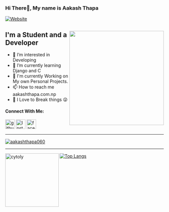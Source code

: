### Hi There👋, My name is Aakash Thapa 
[![Website](https://img.shields.io/website?label=aakashthapa.com.np&style=for-the-badge&url=https%3A%2F%2Faakashthapa.com.np)](https://aakashthapa.com.np)

<div>
  <img align = "right" src ="https://media.giphy.com/media/PiQejEf31116URju4V/giphy.gif" width = "300px" >
  <p align = "left">
  <h2>I'm a Student and a Developer </h2>
  <ul>
    <li>👀 I’m interested in Developing</li>
    <li>🌱 I’m currently learning Django and C</li>
    <li>🧐 I'm currently Working on My own Personal Projects.</li>
    <li>📫 How to reach me aakashthapa.com.np</li>
    <li>🤯 I Love to Break things 😜</li>
  </ul>
  </p>
  
</div>


#### Connect With Me:
<a href="https://github.com/aakashthapa060/"><img width = "30px" alt = "github" src="https://image.flaticon.com/icons/png/512/2111/2111274.png"></a>
<a href="https://www.instagram.com/aa_ku_ttp/"><img width = "30px" alt = "Instagram" src="https://image.flaticon.com/icons/png/512/2111/2111336.png"></a>
<a href="https://www.facebook.com/AaKuTtp/"><img width = "30px" alt = "facebook" src="https://image.flaticon.com/icons/png/512/2111/2111275.png"></a>

---
<p align="left"> <a href="https://github.com/ryo-ma/github-profile-trophy"><img src="https://github-profile-trophy.vercel.app/?username=aakashthapa060&theme=onedark&margin-w=15&margin-h=15&column=7" alt="aakashthapa060" /></a> </p>

---
<div>
<img height="170" align="left" src="https://github-readme-stats.vercel.app/api?username=aakashthapa060&show_icons=true&theme=radical" alt="cytoly" />

[![Top Langs](https://github-readme-stats.vercel.app/api/top-langs/?username=aakashthapa060&layout=compact&theme=radical&hide=html)](https://github.com/aakashthapa060/github-readme-stats)	

</div>
